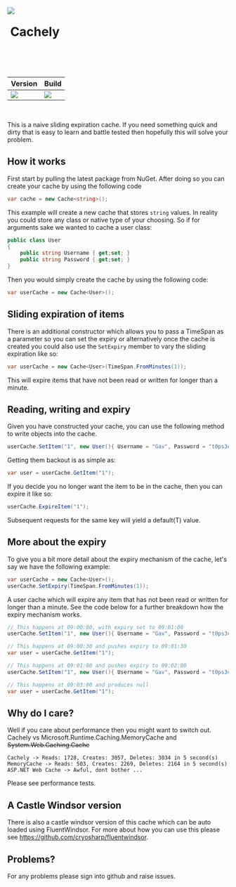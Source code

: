 <img align="left" src="https://avatars0.githubusercontent.com/u/7360948?v=3&s=95" />

&nbsp;Cachely<br /><br />
=============

<br />

| Version | Build |
|---------|---------|
| <a href= "https://www.nuget.org/packages/Cachely.Windsor/"><img src="https://img.shields.io/nuget/v/FluentWindsor.svg" /></a> | <a href= "https://ci.appveyor.com/project/fir3pho3nixx/fluentwindsor"><img src="https://ci.appveyor.com/api/projects/status/8nj9cgfnw9spqbpr/branch/master?svg=true" /></a> |

<br />

This is a naive sliding expiration cache. If you need something quick and dirty that is easy to learn and
battle tested then hopefully this will solve your problem.

## How it works

First start by pulling the latest package from NuGet. After doing so you can create your cache by using the following code

``` csharp
var cache = new Cache<string>();
```

This example will create a new cache that stores `string` values. In reality you could store any class or native type of 
your choosing. So if for arguments sake we wanted to cache a user class:

``` csharp
public class User 
{ 
	public string Username { get;set; } 
	public string Password { get;set; } 
}
```

Then you would simply create the cache by using the following code:

``` csharp
var userCache = new Cache<User>();
```

## Sliding expiration of items

There is an additional constructor which allows you to pass a TimeSpan as a parameter so you can set the expiry or alternatively
once the cache is created you could also use the `SetExpiry` member to vary the sliding expiration like so:

``` csharp
var userCache = new Cache<User>(TimeSpan.FromMinutes(1));
```

This will expire items that have not been read or written for longer than a minute. 

## Reading, writing and expiry

Given you have constructed your cache, you can use the following method to write objects into the cache. 

``` csharp
userCache.SetItem("1", new User(){ Username = "Gav", Password = "t0ps3cr3t" });
```

Getting them backout is as simple as:

``` csharp
var user = userCache.GetItem("1");
```

If you decide you no longer want the item to be in the cache, then you can expire it like so:

``` csharp
userCache.ExpireItem("1");
```

Subsequent requests for the same key will yield a default(T) value. 

## More about the expiry

To give you a bit more detail about the expiry mechanism of the cache, let's say we have the following example: 

``` csharp
var userCache = new Cache<User>();
userCache.SetExpiry(TimeSpan.FromMinutes(1));
```

A user cache which will expire any item that has not been read or written for longer than a minute. See the code below
for a further breakdown how the expiry mechanism works.

``` csharp
// This happens at 09:00:00, with expiry set to 09:01:00
userCache.SetItem("1", new User(){ Username = "Gav", Password = "t0ps3cr3t" }); 

// This happens at 09:00:30 and pushes expiry to 09:01:30
var user = userCache.GetItem("1"); 

// This happens at 09:01:00 and pushes expiry to 09:02:00
userCache.SetItem("1", new User(){ Username = "Gav", Password = "t0ps3cr3t" }); 

// This happens at 09:03:00 and produces null
var user = userCache.GetItem("1"); 
```

## Why do I care?

Well if you care about performance then you might want to switch out. Cachely vs Microsoft.Runtime.Caching.MemoryCache and ~~System.Web.Caching.Cache~~

	Cachely -> Reads: 1728, Creates: 3057, Deletes: 3034 in 5 second(s)
	MemoryCache -> Reads: 503, Creates: 2269, Deletes: 2164 in 5 second(s)
	ASP.NET Web Cache -> Awful, dont bother ... 

Please see performance tests.

## A Castle Windsor version

There is also a castle windsor version of this cache which can be auto loaded using FluentWindsor. For more about how you can use
this please see https://github.com/cryosharp/fluentwindsor.

## Problems?

For any problems please sign into github and raise issues.
